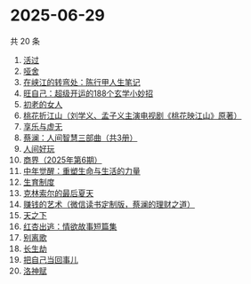 # 2025-06-29

共 20 条

<!-- BEGIN WEREAD -->
<!-- 最后更新时间 2025-06-29 00:10:05 +0800 -->
1. [活过](https://weread.qq.com/web/bookDetail/6d832730813ab9f00g015126)
1. [哑舍](https://weread.qq.com/web/bookDetail/659321d075f86bc6g0167ed)
1. [在峡江的转弯处：陈行甲人生笔记](https://weread.qq.com/web/bookDetail/bca326a0813ab8f5ag016fc1)
1. [旺自己：超级开运的188个玄学小妙招](https://weread.qq.com/web/bookDetail/edb321d0813aba0efg01605a)
1. [初老的女人](https://weread.qq.com/web/bookDetail/31832ad0813aba13eg01342b)
1. [桃花折江山（刘学义、孟子义主演电视剧《桃花映江山》原著）](https://weread.qq.com/web/bookDetail/cd3326d0717c3e36cd3a199)
1. [享乐与虚无](https://weread.qq.com/web/bookDetail/43a32aa0813aba117g0130e2)
1. [蔡澜：人间智慧三部曲（共3册）](https://weread.qq.com/web/bookDetail/742320d0813ab8ff9g01995b)
1. [人间好玩](https://weread.qq.com/web/bookDetail/b8e32f90722fc839b8ec124)
1. [商界（2025年第6期）](https://weread.qq.com/web/bookDetail/0f632ea0813aba107g01161d)
1. [中年觉醒：重塑生命与生活的力量](https://weread.qq.com/web/bookDetail/a8e32b20813aba09eg016d64)
1. [生育制度](https://weread.qq.com/web/bookDetail/f9132af07165a293f91a6ec)
1. [克林索尔的最后夏天](https://weread.qq.com/web/bookDetail/2eb32580813aba09dg01940c)
1. [赚钱的艺术（微信读书定制版，蔡澜的理财之道）](https://weread.qq.com/web/bookDetail/1fe32b60813ab9052g011c9e)
1. [天之下](https://weread.qq.com/web/bookDetail/4de326a0721770aa4de95f4)
1. [红杏出逃：情欲故事短篇集](https://weread.qq.com/web/bookDetail/5f9323c0813ab9faeg01613e)
1. [别离歌](https://weread.qq.com/web/bookDetail/b3f32960813aba0f7g0152c8)
1. [长生劫](https://weread.qq.com/web/bookDetail/7df32f80813ab9fcfg0196f6)
1. [把自己当回事儿](https://weread.qq.com/web/bookDetail/d2d32fe07247528dd2d5ac6)
1. [洛神赋](https://weread.qq.com/web/bookDetail/36432460813ab956ag017915)
<!-- END WEREAD -->
